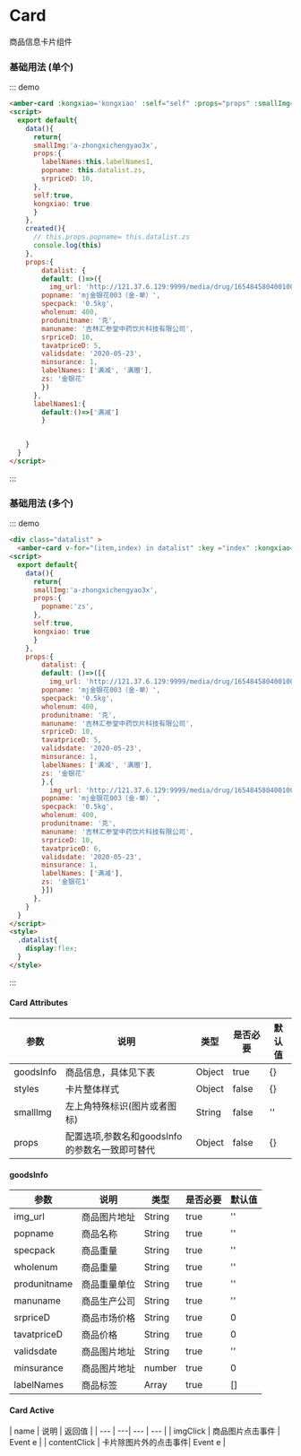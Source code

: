 # Card 

商品信息卡片组件

### 基础用法 (单个)
::: demo
```html
<amber-card :kongxiao='kongxiao' :self="self" :props="props" :smallImg="smallImg" :goodsInfo="datalist"></amber-card>
<script>
  export default{
    data(){
      return{
      smallImg:'a-zhongxichengyao3x',
      props:{
        labelNames:this.labelNames1,
        popname: this.datalist.zs,
        srpriceD: 10,
      },
      self:true,
      kongxiao: true
      }
    },
    created(){
      // this.props.popname= this.datalist.zs
      console.log(this)
    },
    props:{
        datalist: {
        default: ()=>({
          img_url: 'http://121.37.6.129:9999/media/drug/1654845804001001026/0.jpg?1',
        popname: 'mj金银花003（金-单）',
        specpack: '0.5kg',
        wholenum: 400,
        produnitname: '克',
        manuname: '吉林汇参堂中药饮片科技有限公司',
        srpriceD: 10,
        tavatpriceD: 5,
        validsdate: '2020-05-23',
        minsurance: 1,
        labelNames: ['满减', '满赠'],
        zs: '金银花'
        })
      },
      labelNames1:{
        default:()=>['满减']
        }


    }
  }
</script>

```
::: 


### 基础用法 (多个)
::: demo
```html
<div class="datalist" >
  <amber-card v-for="(item,index) in datalist" :key ="index" :kongxiao='kongxiao' :self="self" :props="props" :smallImg="smallImg" :goodsInfo="item"></amber-card></div>
<script>
  export default{
    data(){
      return{
      smallImg:'a-zhongxichengyao3x',
      props:{
        popname:'zs',
      },
      self:true,
      kongxiao: true
      }
    },
    props:{
        datalist: {
        default: ()=>([{
          img_url: 'http://121.37.6.129:9999/media/drug/1654845804001001026/0.jpg?1',
        popname: 'mj金银花003（金-单）',
        specpack: '0.5kg',
        wholenum: 400,
        produnitname: '克',
        manuname: '吉林汇参堂中药饮片科技有限公司',
        srpriceD: 10,
        tavatpriceD: 5,
        validsdate: '2020-05-23',
        minsurance: 1,
        labelNames: ['满减', '满赠'],
        zs: '金银花'
        },{
          img_url: 'http://121.37.6.129:9999/media/drug/1654845804001001026/0.jpg?1',
        popname: 'mj金银花003（金-单）',
        specpack: '0.5kg',
        wholenum: 400,
        produnitname: '克',
        manuname: '吉林汇参堂中药饮片科技有限公司',
        srpriceD: 10,
        tavatpriceD: 6,
        validsdate: '2020-05-23',
        minsurance: 1,
        labelNames: ['满减'],
        zs: '金银花1'
        }])
      },
    }
  }
</script>
<style>
  .datalist{
    display:flex;
  }
</style>

```
::: 
#### Card Attributes


| 参数 | 说明 | 类型 | 是否必要 | 默认值 |
| --- | ---  | --- |  ---    | --- |
| goodsInfo | 商品信息，具体见下表 | Object | true | {} |
| styles | 卡片整体样式 | Object | false | {} |
| smallImg | 左上角特殊标识(图片或者图标) | String | false | '' |
| props | 配置选项,参数名和goodsInfo的参数名一致即可替代 | Object | false | {} |

#### goodsInfo

| 参数 | 说明 | 类型 | 是否必要 | 默认值 |
| --- | ---  | --- |  ---    | --- |
| img_url | 商品图片地址 | String | true | '' |
| popname | 商品名称 | String | true | '' |
| specpack | 商品重量 | String | true | '' |
| wholenum | 商品重量 | String | true | '' |
| produnitname | 商品重量单位 | String | true | '' |
| manuname | 商品生产公司 | String | true | '' |
| srpriceD | 商品市场价格 | String | true | 0 |
| tavatpriceD | 商品价格 | String | true | 0 |
| validsdate | 商品图片地址 | String | true | '' |
| minsurance | 商品图片地址 | number | true | 0 |
| labelNames | 商品标签 | Array | true | [] |



####  Card Active
| name | 说明 | 返回值 |
| --- | ---| --- | --- |
| imgClick | 商品图片点击事件 | Event e |
| contentClick | 卡片除图片外的点击事件| Event e |



